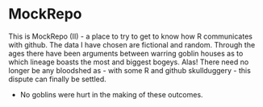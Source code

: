 # MockRepo
This is MockRepo (II) - a place to try to get to know how R communicates with github. 
The data I have chosen are fictional and random. 
Through the ages there have been arguments between warring goblin houses as to which lineage boasts the most and biggest bogeys. Alas! There need no longer be any bloodshed as - with some R and github skullduggery - this dispute can finally be settled. 
- No goblins were hurt in the making of these outcomes. 
